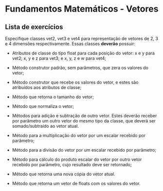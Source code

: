 # Fundamentos Matemáticos - Vetores

## Lista de exercícios

Especifique classes vet2, vet3 e vet4 para representação de vetores de 2, 3 e 4 dimensões respectivamente. Essas classes **deverão** possuir:

* Atributos de classe do tipo float para cada posição do vetor: x e y para vet2; x, y e z para vet3; e x, y, z e w para vet4;

* Método construtor padrão, sem parâmetros, que zera os valores do vetor;

* Método construtor que recebe os valores do vetor, e estes são atribuídos aos atributos de classe;

* Método que retorna o tamanho do vetor;

* Método que normaliza o vetor;

* Métodos para adição e subtração de outro vetor. Estes deverão receber por parâmetro um outro vetor do mesmo tipo da classe, que deverá ser somado/subtraído ao vetor atual.

* Método para a multiplicação do vetor por um escalar recebido por parâmetro;

* Método para a divisão do vetor por um escalar recebido por parâmetro;

* Método para cálculo do produto escalar do vetor por outro vetor recebido por parâmetro, cujo resultado deve ser retornado;

* Método que retorna uma nova cópia do vetor atual.

* Método que retorna um vetor de floats com os valores do vetor.

